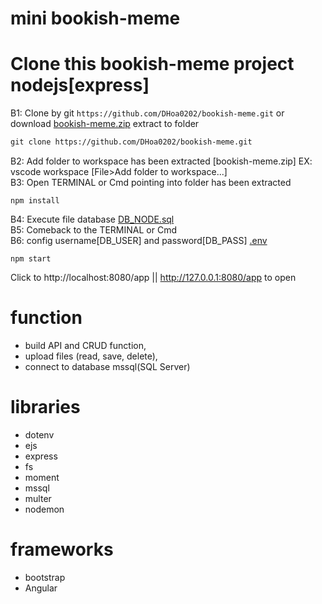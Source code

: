 # mini bookish-meme

# Clone this bookish-meme project nodejs[express]
  B1: Clone by git `https://github.com/DHoa0202/bookish-meme.git` or download [bookish-meme.zip](../../archive/refs/heads/main.zip) extract to folder<br/>
```diff
git clone https://github.com/DHoa0202/bookish-meme.git
```
  B2: Add folder to workspace has been extracted [bookish-meme.zip] EX: vscode workspace [File>Add folder to workspace...]<br/>
  B3: Open TERMINAL or Cmd pointing into folder has been extracted<br/>
```
npm install
```
  B4: Execute file database [DB_NODE.sql](./DB_NODE.sql)<br/>
  B5: Comeback to the TERMINAL or Cmd<br/>
  B6: config username[DB_USER] and password[DB_PASS] [.env](./.env)<br/>
```
npm start
```
Click to http://localhost:8080/app || http://127.0.0.1:8080/app to open

# function
  - build API and CRUD function,
  - upload files (read, save, delete),
  - connect to database mssql(SQL Server)

# libraries
  - dotenv
  - ejs
  - express
  - fs
  - moment
  - mssql
  - multer
  - nodemon

# frameworks
  - bootstrap
  - Angular
